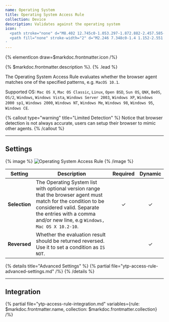 ```yaml
---
name: Operating System
title: Operating System Access Rule
collection: Device
description: Validates against the operating system
icon: '
  <path stroke="none" d="M8.402 12.745c0-1.053.297-1.872.882-2.457.585-.585 1.404-.882 2.448-.882 1.07 0 1.899.288 2.475.864.585.576.873 1.377.873 2.421 0 .747-.126 1.368-.378 1.854a2.753 2.753 0 01-1.098 1.125c-.477.261-1.08.396-1.791.396-.73 0-1.332-.117-1.81-.342-.476-.234-.854-.603-1.151-1.098-.297-.504-.45-1.134-.45-1.88zm1.998.01c0 .647.117 1.115.36 1.394.243.288.567.432.99.432.423 0 .756-.144.99-.423.234-.279.35-.774.35-1.494 0-.612-.125-1.053-.368-1.332-.243-.279-.576-.423-.99-.423-.405 0-.73.144-.972.432-.243.28-.36.756-.36 1.413zM15.809 13.825l1.89-.117c.045.306.126.54.252.702.207.261.495.396.882.396.279 0 .504-.072.657-.207a.583.583 0 00.225-.459c0-.17-.072-.315-.216-.45-.144-.135-.486-.252-1.017-.369-.873-.198-1.503-.459-1.872-.783a1.585 1.585 0 01-.558-1.25c0-.325.09-.64.288-.937.189-.297.477-.522.864-.693.387-.17.909-.252 1.584-.252.819 0 1.449.153 1.881.46.432.305.693.791.774 1.457l-1.881.117c-.045-.297-.153-.504-.315-.639-.162-.126-.378-.198-.657-.198-.234 0-.405.054-.522.153a.452.452 0 00-.18.351c0 .108.045.198.144.28.099.09.315.161.666.242.873.18 1.494.37 1.872.567.378.19.648.432.828.711.171.288.252.603.252.954 0 .414-.117.792-.342 1.143a2.124 2.124 0 01-.954.792c-.414.18-.927.27-1.557.27-1.098 0-1.854-.207-2.277-.63-.423-.423-.657-.963-.711-1.61z"/>
  <path fill="none" stroke-width="2" d="M2.246 7.348c0-1.4 1.152-2.551 2.55-2.551h20.407c1.4 0 2.55 1.151 2.55 2.55v11.48c0 1.398-1.15 2.55-2.55 2.55H4.797c-1.4 0-2.55-1.152-2.55-2.55V7.346zM9.9 25.203H20.1"/>
'
---
```


{% elementIcon draw=$markdoc.frontmatter.icon /%}

{% $markdoc.frontmatter.description %}. {% .lead %}

The Operating System Access Rule evaluates whether the browser agent matches one of the specified patterns, e.g. `MacOS 10.1`.

Supported OS: `Mac OS X`, `Mac OS Classic`, `Linux`, `Open BSD`, `Sun OS`, `QNX`, `BeOS`, `OS/2`, `Windows`, `Windows Vista`, `Windows Server 2003`, `Windows XP`, `Windows 2000 sp1`, `Windows 2000`, `Windows NT`, `Windows Me`, `Windows 98`, `Windows 95`, `Windows CE`.

{% callout type="warning" title="Limited Detection" %}
Notice that browser detection is not always accurate, users can setup their browser to mimic other agents.
{% /callout %}

---

## Settings

{% image %}
![Operating System Access Rule](/assets/ytp/access/rule-os.webp)
{% /image %}

| Setting | Description | Required | Dynamic |
| ------- | ----------- | :------: | :-----: |
| **Selection** | The Operating System list with optional version range that the browser agent must match for the condition to be considered valid. Separate the entries with a comma and/or new line, e.g `Windows, Mac OS X 10.2-10`. | &#x2713; | &#x2713; |
| **Reversed** | Whether the evaluation result should be returned reversed. Use it to set a condition as `IS NOT`. | | &#x2713; |

{% details title="Advanced Settings" %}
  {% partial file="ytp-access-rule-advanced-settings.md" /%}
{% /details %}

---

## Integration

{% partial file="ytp-access-rule-integration.md" variables={rule: $markdoc.frontmatter.name, collection: $markdoc.frontmatter.collection} /%}

